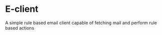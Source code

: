 # E-client
A simple rule based email client capable of fetching mail and perform rule based actions
